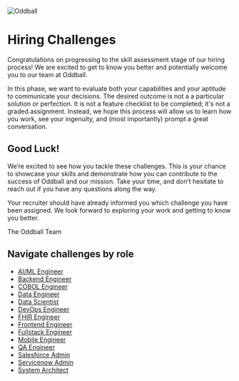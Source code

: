![Oddball](https://oddball.io/wp-content/uploads/2024/01/Oddball-Logo-High-Res.png)

# Hiring Challenges

Congratulations on progressing to the skill assessment stage of our hiring process! We are excited to get to know you better and potentially welcome you to our team at Oddball.

In this phase, we want to evaluate both your capabilities and your aptitude to communicate your decisions. The desired outcome is not a a particular solution or perfection. It is not a feature checklist to be completed; it's not a graded assignment. Instead, we hope this process will allow us to learn how you work, see your ingenuity, and (most importantly) prompt a great conversation.

## Good Luck!

We’re excited to see how you tackle these challenges. This is your chance to showcase your skills and demonstrate how you can contribute to the success of Oddball and our mission. Take your time, and don’t hesitate to reach out if you have any questions along the way.

Your recruiter should have already informed you which challenge you have been assigned. We look forward to exploring your work and getting to know you better.

The Oddball Team

## Navigate challenges by role

- [AI/ML Engineer](ai-ml-engineer/README.md)
- [Backend Engineer](backend-engineer/README.md)
- [COBOL Engineer](cobol-engineer/README.md)
- [Data Engineer](data-engineer/README.md)
- [Data Scientist](data-scientist/README.md)
- [DevOps Engineer](devops-engineer/README.md)
- [FHIR Engineer](fhir-engineer/README.md)
- [Frontend Engineer](frontend-engineer/README.md)
- [Fullstack Engineer](fullstack-engineer/README.md)
- [Mobile Engineer](mobile-engineer/README.md)
- [QA Engineer](qa-engineer/README.md)
- [Salesforce Admin](salesforce-admin/README.md)
- [Servicenow Admin](servicenow-admin/README.md)
- [System Architect](system-architect/README.md)

